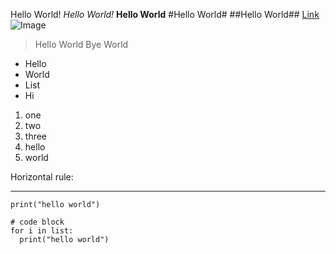 Hello World!
*Hello World!*
**Hello World**
#Hello World#
##Hello World##
[Link](https://a1yao.github.io/cse15l-lab-reports/)
![Image](https://www.google.com/url?sa=i&url=https%3A%2F%2Fwww.theguardian.com%2Flifeandstyle%2F2020%2Fsep%2F05%2Fwhat-cats-mean-by-miaow-japans-pet-guru-knows-just-what-your-feline-friend-wants&psig=AOvVaw0EBYk-bHrekob_SB_KPdSi&ust=1649546078549000&source=images&cd=vfe&ved=0CAoQjRxqFwoTCJCjupLMhfcCFQAAAAAdAAAAABAD)

> Hello World
> Bye World

* Hello
* World
* List
* Hi

1. one
2. two
3. three
4. hello
5. world

Horizontal rule:
***

`print("hello world")`

```
# code block
for i in list:
  print("hello world")
```

